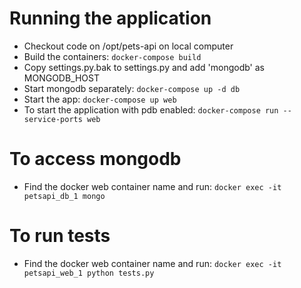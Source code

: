 # Running the application

- Checkout code on /opt/pets-api on local computer
- Build the containers: `docker-compose build`
- Copy settings.py.bak to settings.py and add 'mongodb' as MONGODB_HOST
- Start mongodb separately: `docker-compose up -d db`
- Start the app: `docker-compose up web`
- To start the application with pdb enabled: `docker-compose run --service-ports web`

# To access mongodb
- Find the docker web container name and run: `docker exec -it petsapi_db_1 mongo`

# To run tests
- Find the docker web container name and run: `docker exec -it petsapi_web_1 python tests.py`
